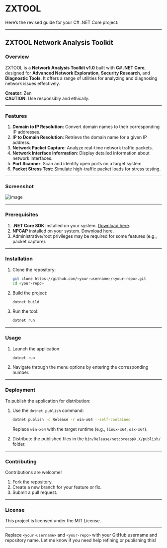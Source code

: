 # ZXTOOL
Here’s the revised guide for your C# .NET Core project:

---

## ZXTOOL Network Analysis Toolkit

### Overview

ZXTOOL is a **Network Analysis Toolkit v1.0** built with **C# .NET Core**, designed for **Advanced Network Exploration**, **Security Research**, and **Diagnostic Tools**. It offers a range of utilities for analyzing and diagnosing network issues effectively.

**Creator**: Zen  
**CAUTION**: Use responsibly and ethically.

---

### Features

1. **Domain to IP Resolution**: Convert domain names to their corresponding IP addresses.
2. **IP to Domain Resolution**: Retrieve the domain name for a given IP address.
3. **Network Packet Capture**: Analyze real-time network traffic packets.
4. **Network Interface Information**: Display detailed information about network interfaces.
5. **Port Scanner**: Scan and identify open ports on a target system.
6. **Packet Stress Test**: Simulate high-traffic packet loads for stress testing.

---

### Screenshot

![image](https://github.com/user-attachments/assets/206813c0-741c-49c3-8d5a-7136f9ace095)


---

### Prerequisites

1. **.NET Core SDK** installed on your system. [Download here](https://dotnet.microsoft.com/download).
2. **NPCAP** installed on your system. [Download here](https://npcap.com/#download).
3. Administrative/root privileges may be required for some features (e.g., packet capture).

---

### Installation

1. Clone the repository:
   ```bash
   git clone https://github.com/<your-username>/<your-repo>.git
   cd <your-repo>
   ```

2. Build the project:
   ```bash
   dotnet build
   ```

3. Run the tool:
   ```bash
   dotnet run
   ```

---

### Usage

1. Launch the application:
   ```bash
   dotnet run
   ```

2. Navigate through the menu options by entering the corresponding number.

---

### Deployment

To publish the application for distribution:

1. Use the `dotnet publish` command:
   ```bash
   dotnet publish -c Release -r win-x64 --self-contained
   ```
   Replace `win-x64` with the target runtime (e.g., `linux-x64`, `osx-x64`).

2. Distribute the published files in the `bin/Release/netcoreappX.X/publish/` folder.

---

### Contributing

Contributions are welcome!  
1. Fork the repository.  
2. Create a new branch for your feature or fix.  
3. Submit a pull request.

---

### License

This project is licensed under the MIT License.

---

Replace `<your-username>` and `<your-repo>` with your GitHub username and repository name. Let me know if you need help refining or publishing this!
